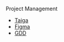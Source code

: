 Project Management
- [Taiga](https://tree.taiga.io/project/hanif012-george-stir-eco-edition/kanban)
- [Figma](https://www.figma.com/design/ipHcl7Qmhc1LnY0TJ1zeA7/Project-George-Racer?node-id=0-1&t=iMQWmzOt96EWGSnb-1)
- [GDD](https://docs.google.com/presentation/d/1wVmeC1I5WDgCQao93z11LG4Vv76nu2HkMy0Xgt2XXpE/edit?usp=sharing)
